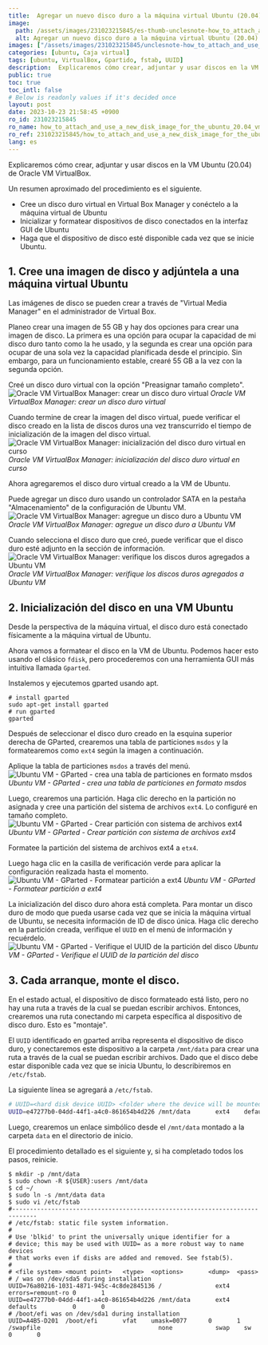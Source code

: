 ```yaml
---
title:  Agregar un nuevo disco duro a la máquina virtual Ubuntu (20.04) en VirtualBox
image:
  path: /assets/images/231023215845/es-thumb-unclesnote-how_to_attach_and_use_a_new_disk_image_for_the_ubuntu_20.04_vm_in_oracle_vm_virtualbox.png
  alt: Agregar un nuevo disco duro a la máquina virtual Ubuntu (20.04) en VirtualBox
images: ["/assets/images/231023215845/unclesnote-how_to_attach_and_use_a_new_disk_image_for_the_ubuntu_20.04_vm_in_oracle_vm_virtualbox-oracle_vm_virtualbox_manager-create_virtual_hard_disk.png", "/assets/images/231023215845/unclesnote-how_to_attach_and_use_a_new_disk_image_for_the_ubuntu_20.04_vm_in_oracle_vm_virtualbox-oracle_vm_virtualbox_manager-virtual_hard_disk_initialization_in_progress.png", "/assets/images/231023215845/unclesnote-how_to_attach_and_use_a_new_disk_image_for_the_ubuntu_20.04_vm_in_oracle_vm_virtualbox-oracle_vm_virtualbox_manager-add_hard_disk_to_ubuntu_vm.png", "/assets/images/231023215845/unclesnote-how_to_attach_and_use_a_new_disk_image_for_the_ubuntu_20.04_vm_in_oracle_vm_virtualbox-oracle_vm_virtualbox_manager-check_hard_disks_added_to_ubuntu_vm.png", "/assets/images/231023215845/unclesnote-how_to_attach_and_use_a_new_disk_image_for_the_ubuntu_20.04_vm_in_oracle_vm_virtualbox-ubuntu_vm-gparted-create_partition_table_in_msdos_format.png", "/assets/images/231023215845/unclesnote-how_to_attach_and_use_a_new_disk_image_for_the_ubuntu_20.04_vm_in_oracle_vm_virtualbox-ubuntu_vm-gparted-create_partition_with_ext4_file_system.png", "/assets/images/231023215845/unclesnote-how_to_attach_and_use_a_new_disk_image_for_the_ubuntu_20.04_vm_in_oracle_vm_virtualbox-ubuntu_vm-gparted-format_partition_to_ext4.png", "/assets/images/231023215845/unclesnote-how_to_attach_and_use_a_new_disk_image_for_the_ubuntu_20.04_vm_in_oracle_vm_virtualbox-ubuntu_vm-gparted-check_uuid_of_disk_partition.png"]
categories: [ubuntu, Caja virtual]
tags: [ubuntu, VirtualBox, Gpartido, fstab, UUID]
description:  Explicaremos cómo crear, adjuntar y usar discos en la VM Ubuntu (20.04) de Oracle VM VirtualBox. Un resumen aproximado del procedimiento es el siguiente.
public: true
toc: true
toc_intl: false
# Below is readonly values if it's decided once
layout: post
date: 2023-10-23 21:58:45 +0900
ro_id: 231023215845
ro_name: how_to_attach_and_use_a_new_disk_image_for_the_ubuntu_20.04_vm_in_oracle_vm_virtualbox
ro_ref: 231023215845/how_to_attach_and_use_a_new_disk_image_for_the_ubuntu_20.04_vm_in_oracle_vm_virtualbox
lang: es
---
```

Explicaremos cómo crear, adjuntar y usar discos en la VM Ubuntu (20.04) de Oracle VM VirtualBox.  

Un resumen aproximado del procedimiento es el siguiente.  
- Cree un disco duro virtual en Virtual Box Manager y conéctelo a la máquina virtual de Ubuntu
- Inicializar y formatear dispositivos de disco conectados en la interfaz GUI de Ubuntu
- Haga que el dispositivo de disco esté disponible cada vez que se inicie Ubuntu.

## 1. Cree una imagen de disco y adjúntela a una máquina virtual Ubuntu
Las imágenes de disco se pueden crear a través de "Virtual Media Manager" en el administrador de Virtual Box.  

Planeo crear una imagen de 55 GB y hay dos opciones para crear una imagen de disco. La primera es una opción para ocupar la capacidad de mi disco duro tanto como la he usado, y la segunda es crear una opción para ocupar de una sola vez la capacidad planificada desde el principio. Sin embargo, para un funcionamiento estable, crearé 55 GB a la vez con la segunda opción.  

Creé un disco duro virtual con la opción "Preasignar tamaño completo".  
![Oracle VM VirtualBox Manager: crear un disco duro virtual](/assets/images/231023215845/unclesnote-how_to_attach_and_use_a_new_disk_image_for_the_ubuntu_20.04_vm_in_oracle_vm_virtualbox-oracle_vm_virtualbox_manager-create_virtual_hard_disk.png)
_Oracle VM VirtualBox Manager: crear un disco duro virtual_

Cuando termine de crear la imagen del disco virtual, puede verificar el disco creado en la lista de discos duros una vez transcurrido el tiempo de inicialización de la imagen del disco virtual.  
![Oracle VM VirtualBox Manager: inicialización del disco duro virtual en curso](/assets/images/231023215845/unclesnote-how_to_attach_and_use_a_new_disk_image_for_the_ubuntu_20.04_vm_in_oracle_vm_virtualbox-oracle_vm_virtualbox_manager-virtual_hard_disk_initialization_in_progress.png)
_Oracle VM VirtualBox Manager: inicialización del disco duro virtual en curso_

Ahora agregaremos el disco duro virtual creado a la VM de Ubuntu.  

Puede agregar un disco duro usando un controlador SATA en la pestaña "Almacenamiento" de la configuración de Ubuntu VM.  
![Oracle VM VirtualBox Manager: agregue un disco duro a Ubuntu VM](/assets/images/231023215845/unclesnote-how_to_attach_and_use_a_new_disk_image_for_the_ubuntu_20.04_vm_in_oracle_vm_virtualbox-oracle_vm_virtualbox_manager-add_hard_disk_to_ubuntu_vm.png)
_Oracle VM VirtualBox Manager: agregue un disco duro a Ubuntu VM_

Cuando selecciona el disco duro que creó, puede verificar que el disco duro esté adjunto en la sección de información.  
![Oracle VM VirtualBox Manager: verifique los discos duros agregados a Ubuntu VM](/assets/images/231023215845/unclesnote-how_to_attach_and_use_a_new_disk_image_for_the_ubuntu_20.04_vm_in_oracle_vm_virtualbox-oracle_vm_virtualbox_manager-check_hard_disks_added_to_ubuntu_vm.png)
_Oracle VM VirtualBox Manager: verifique los discos duros agregados a Ubuntu VM_

## 2. Inicialización del disco en una VM Ubuntu
Desde la perspectiva de la máquina virtual, el disco duro está conectado físicamente a la máquina virtual de Ubuntu.  

Ahora vamos a formatear el disco en la VM de Ubuntu. Podemos hacer esto usando el clásico `fdisk`, pero procederemos con una herramienta GUI más intuitiva llamada `Gparted`.  

Instalemos y ejecutemos gparted usando apt.  

```shell
# install gparted
sudo apt-get install gparted
# run gparted
gparted
```
Después de seleccionar el disco duro creado en la esquina superior derecha de GParted, crearemos una tabla de particiones `msdos` y la formatearemos como `ext4` según la imagen a continuación.  

Aplique la tabla de particiones `msdos` a través del menú.  
![Ubuntu VM - GParted - crea una tabla de particiones en formato msdos](/assets/images/231023215845/unclesnote-how_to_attach_and_use_a_new_disk_image_for_the_ubuntu_20.04_vm_in_oracle_vm_virtualbox-ubuntu_vm-gparted-create_partition_table_in_msdos_format.png)
_Ubuntu VM - GParted - crea una tabla de particiones en formato msdos_

Luego, crearemos una partición. Haga clic derecho en la partición no asignada y cree una partición del sistema de archivos `ext4`. Lo configuré en tamaño completo.  
![Ubuntu VM - GParted - Crear partición con sistema de archivos ext4](/assets/images/231023215845/unclesnote-how_to_attach_and_use_a_new_disk_image_for_the_ubuntu_20.04_vm_in_oracle_vm_virtualbox-ubuntu_vm-gparted-create_partition_with_ext4_file_system.png)
_Ubuntu VM - GParted - Crear partición con sistema de archivos ext4_

Formatee la partición del sistema de archivos ext4 a `etx4`.  

Luego haga clic en la casilla de verificación verde para aplicar la configuración realizada hasta el momento.  
![Ubuntu VM - GParted - Formatear partición a ext4](/assets/images/231023215845/unclesnote-how_to_attach_and_use_a_new_disk_image_for_the_ubuntu_20.04_vm_in_oracle_vm_virtualbox-ubuntu_vm-gparted-format_partition_to_ext4.png)
_Ubuntu VM - GParted - Formatear partición a ext4_

La inicialización del disco duro ahora está completa. Para montar un disco duro de modo que pueda usarse cada vez que se inicia la máquina virtual de Ubuntu, se necesita información de ID de disco única. Haga clic derecho en la partición creada, verifique el `UUID` en el menú de información y recuérdelo.  
![Ubuntu VM - GParted - Verifique el UUID de la partición del disco](/assets/images/231023215845/unclesnote-how_to_attach_and_use_a_new_disk_image_for_the_ubuntu_20.04_vm_in_oracle_vm_virtualbox-ubuntu_vm-gparted-check_uuid_of_disk_partition.png)
_Ubuntu VM - GParted - Verifique el UUID de la partición del disco_

## 3. Cada arranque, monte el disco.
En el estado actual, el dispositivo de disco formateado está listo, pero no hay una ruta a través de la cual se puedan escribir archivos. Entonces, crearemos una ruta conectando mi carpeta específica al dispositivo de disco duro. Esto es "montaje".  

El `UUID` identificado en gparted arriba representa el dispositivo de disco duro, y conectaremos este dispositivo a la carpeta `/mnt/data` para crear una ruta a través de la cual se puedan escribir archivos. Dado que el disco debe estar disponible cada vez que se inicia Ubuntu, lo describiremos en `/etc/fstab`.  

La siguiente línea se agregará a `/etc/fstab`.  

```bash
# UUID=<hard disk device UUID> <folder where the device will be mounted> ext4    defaults          0       0 
UUID=e47277b0-04dd-44f1-a4c0-861654b4d226 /mnt/data       ext4    defaults          0       0 
```
Luego, crearemos un enlace simbólico desde el `/mnt/data` montado a la carpeta `data` en el directorio de inicio.  

El procedimiento detallado es el siguiente y, si ha completado todos los pasos, reinicie.  

```shell
$ mkdir -p /mnt/data
$ sudo chown -R ${USER}:users /mnt/data
$ cd ~/
$ sudo ln -s /mnt/data data
$ sudo vi /etc/fstab  
#-----------------------------------------------------------------------------
# /etc/fstab: static file system information.
#
# Use 'blkid' to print the universally unique identifier for a
# device; this may be used with UUID= as a more robust way to name devices
# that works even if disks are added and removed. See fstab(5).
#
# <file system> <mount point>   <type>  <options>       <dump>  <pass>
# / was on /dev/sda5 during installation
UUID=76a80216-1031-4871-945c-4c8de2845136 /               ext4    errors=remount-ro 0       1
UUID=e47277b0-04dd-44f1-a4c0-861654b4d226 /mnt/data       ext4    defaults          0       0 
# /boot/efi was on /dev/sda1 during installation
UUID=A4B5-D201  /boot/efi       vfat    umask=0077      0       1
/swapfile                                 none            swap    sw              0       0
```
